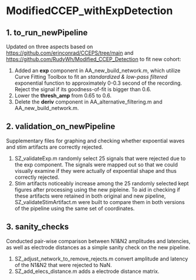 # ModifiedCCEP_withExpDetection

## 1. to_run_newPipeline
Updated on three aspects based on https://github.com/erinconrad/CCEPS/tree/main and https://github.com/RudyWh/Modified_CCEP_Detection to fit new cohort:
1. Added an **exp** component in AA_new_build_network.m, which utilize Curve Fitting Toolbox to fit an *standardized & low-pass filtered* exponential function to approximately 0-0.3 second of the recording. Reject the signal if its goodness-of-fit is bigger than 0.6. 
2. Lower the **thresh_amp** from 0.65 to 0.6.
3. Delete the **deriv** component in AA_alternative_filtering.m and AA_new_build_network.m.

## 2. validation_on_newPipeline
Supplementary files for graphing and checking whether expoential waves and stim artifacts are correctly rejected. 
1. SZ_validateExp.m randomly select 25 signals that were rejected due to the exp component. The signals were mapped out so that we could visually examine if they were actually of expoential shape and thus correctly rejected. 
2. Stim artifacts noticeably increase among the 25 randomly selected kept figures after processing using the new pipleine. To aid in checking if these artifacts were retained in both original and new pipeline, SZ_validateStimArtifact.m were built to compare them in both versions of the pipeline using the same set of coordinates. 

## 3. sanity_checks
Conducted pair-wise comparison between N1&N2 amplitudes and latencies, as well as electrode distances as a simple sanity check on the new pipeline. 
1. SZ_adjust_network_to_remove_rejects.m convert amplitude and latency of the N1&N2 that were rejected to NaN.
2. SZ_add_elecs_distance.m adds a electrode distance matrix. 
